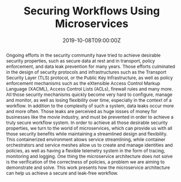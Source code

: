 ---
title: Securing Workflows Using Microservices

event: Poster days of the Doctoral School
event_url: ''

location: Strasbourg
address:
  street: 300, Boulevard Sébastien Brant
  city: Strasbourg
  region: Alsace
  postcode: 67412
  country: France

summary: []
abstract: "Ongoing efforts in the security community have tried to achieve desirable security properties, such as secure data at rest and in transport, policy enforcement, and data leak prevention for many years. Those efforts culminated in the design of security protocols and infrastructures such as the Transport Security Layer (TLS) protocol, or the Public Key Infrastructure, as well as policy enforcement mechanisms such as the eXtensible Access Control Markup Language (XACML), Access Control Lists (ACLs), firewall rules and many more. All those security mechanisms quickly become very hard to configure, manage and monitor, as well as losing flexibility over time, especially in the context of a workflow. In addition to the complexity of such a system, data leaks occur more and more often. Those leaks are perceived as huge losses of money for businesses like the movie industry, and must be prevented in order to achieve a truly secure workflow system. In order to achieve all those desirable security properties, we turn to the world of microservices, which can provide us with all those security benefits while maintaining a streamlined design and flexibility. This containerized environment allows service streamlining, while container orchestrators and service meshes allow us to create and manage identities and policies, as well as having a flexible telemetry system in the form of tracing, monitoring and logging. One thing the microservice architecture does not solve is the verification of the correctness of policies, a problem we are aiming to demonstrate and solve. This work presents how the microservice architecture can help us achieve a secure and leak-free workflow."

# Talk start and end times.
#   End time can optionally be hidden by prefixing the line with `#`.
date: '2019-10-08T09:00:00Z'
date_end: '2019-10-08T15:00:00Z'
all_day: false

# Schedule page publish date (NOT talk date).
publishDate: '2021-06-20T00:00:00Z'

authors:
  - admin
  - Pascal Mérindol
  - Antoine Gallais
  - Cristel Pelsser

tags:
  - Workflow
  - Security
  - Data leak
  - Microservices
  - Access control

# Is this a featured talk? (true/false)
featured: false

image:
  caption: 'Image credit: **Loïc Miller**'
  focal_point: ''

links:
  # - type: code
  #   url: https://github.com
  - type: poster
    url: securing-workflows-using-microservices-poster.pdf
  # - type: video
  #   url: https://youtube.com

# Markdown Slides (optional).
#   Associate this talk with Markdown slides.
#   Simply enter your slide deck's filename without extension.
#   E.g. `slides = "example-slides"` references `content/slides/example-slides.md`.
#   Otherwise, set `slides = ""`.
slides: ""

# Projects (optional).
#   Associate this post with one or more of your projects.
#   Simply enter your project's folder or file name without extension.
#   E.g. `projects = ["internal-project"]` references `content/project/deep-learning/index.md`.
#   Otherwise, set `projects = []`.
projects: []
---